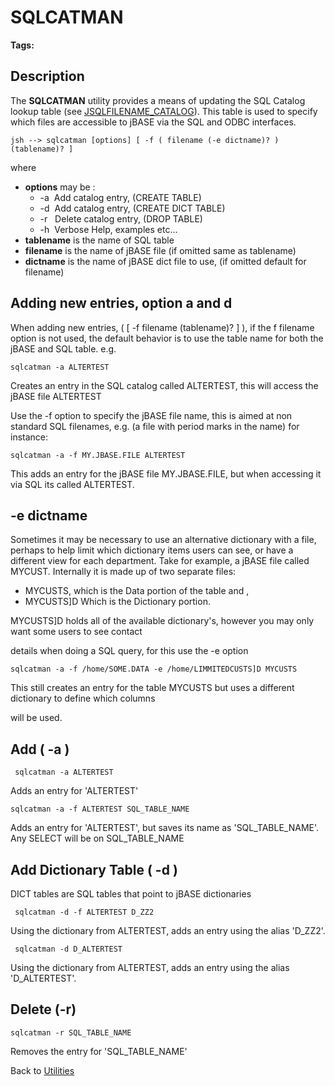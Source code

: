 # SQLCATMAN

<PageHeader />

**Tags:**
<badge text='lookup table' vertical='middle' />
<badge text='catalog' vertical='middle' />
<badge text='sql ' vertical='middle' />
<badge text='sqlcatman' vertical='middle' />
<badge text='sql catalog lookup' vertical='middle' />

## Description

The **SQLCATMAN** utility provides a means of updating the SQL Catalog lookup table (see [JSQLFILENAME\_CATALOG](https://docs.jbase.com/41717-environment-variables/371305)). This table is used to specify which files are accessible to jBASE via the SQL and ODBC interfaces.

```
jsh --> sqlcatman [options] [ -f ( filename (-e dictname)? ) (tablename)? ]
```

where

- **options** may be :
  - -a  Add catalog entry, (CREATE TABLE)
  - -d  Add catalog entry, (CREATE DICT TABLE)
  - -r   Delete catalog entry, (DROP TABLE)
  - -h  Verbose Help, examples etc...
- **tablename** is the name of SQL table
- **filename** is the name of jBASE file (if omitted same as tablename)
- **dictname** is the name of jBASE dict file to use, (if omitted default for filename)

## **Adding new entries, option a and d**

When adding new entries, ( [ -f filename (tablename)? ] ), if the f filename option is not used, the default behavior is to use the table name for both the jBASE and SQL table. e.g.

```
sqlcatman -a ALTERTEST
```

Creates an entry in the SQL catalog called ALTERTEST, this will access the jBASE file ALTERTEST

Use the -f option to specify the jBASE file name, this is aimed at non standard SQL filenames, e.g. (a file with period marks in the name) for instance:

```
sqlcatman -a -f MY.JBASE.FILE ALTERTEST
```

This adds an entry for the jBASE file MY.JBASE.FILE, but when accessing it via SQL its called ALTERTEST.

## -e dictname

Sometimes it may be necessary to use an alternative dictionary with a file, perhaps to help limit which dictionary items users can see, or have a different view for each department. Take for example, a jBASE file called MYCUST. Internally it is made up of two separate files:

- MYCUSTS, which is the Data portion of the table and ,
- MYCUSTS]D Which is the Dictionary portion.

MYCUSTS]D holds all of the available dictionary's, however you may only want some users to see contact

details when doing a SQL query, for this use the -e option

```
sqlcatman -a -f /home/SOME.DATA -e /home/LIMMITEDCUSTS]D MYCUSTS
```

This still creates an entry for the table MYCUSTS but uses a different dictionary to define which columns

will be used.

## Add ( -a )

```
 sqlcatman -a ALTERTEST
```

Adds an entry for 'ALTERTEST'

```
sqlcatman -a -f ALTERTEST SQL_TABLE_NAME
```

Adds an entry for 'ALTERTEST', but saves its name as 'SQL\_TABLE\_NAME'. Any SELECT will be on SQL\_TABLE\_NAME

## Add Dictionary Table ( -d )

DICT tables are SQL tables that point to jBASE dictionaries

```
 sqlcatman -d -f ALTERTEST D_ZZ2
```

Using the dictionary from ALTERTEST, adds an entry using the alias 'D\_ZZ2'.

```
 sqlcatman -d D_ALTERTEST
```

Using the dictionary from ALTERTEST, adds an entry using the alias 'D\_ALTERTEST'.

## Delete (-r)

```
sqlcatman -r SQL_TABLE_NAME
```

Removes the entry for 'SQL\_TABLE\_NAME'

Back to [Utilities](./../utilities)

<PageFooter />
